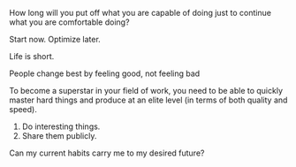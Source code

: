 How long will you put off what you are capable of doing just to continue what you are comfortable doing?

Start now. Optimize later.

Life is short.

People change best by feeling good, not feeling bad

To become a superstar in your field of work, you need to be able to quickly master hard things and produce at an elite level (in terms of both quality and speed).

1) Do interesting things.
2) Share them publicly.

Can my current habits carry me to my desired future?